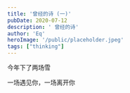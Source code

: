 ```yaml
---
title: '曾经的诗 (一)'
pubDate: 2020-07-12
description: ' 曾经的诗'
author: 'Eq'
heroImage: '/public/placeholder.jpeg'
tags: ["thinking"]
---
```


今年下了两场雪

一场遇见你，一场离开你